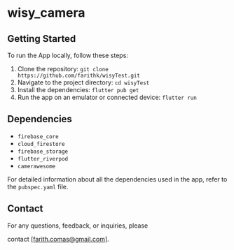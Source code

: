 # wisy_camera

## Getting Started

To run the App locally, follow these steps:

1. Clone the repository: `git clone https://github.com/farithk/wisyTest.git`
2. Navigate to the project directory: `cd wisyTest`
3. Install the dependencies: `flutter pub get`
4. Run the app on an emulator or connected device: `flutter run`

## Dependencies

- `firebase_core`
- `cloud_firestore`
- `firebase_storage`
- `flutter_riverpod`
- `camerawesome`

For detailed information about all the dependencies used in the app, refer to the `pubspec.yaml` file.


## Contact

For any questions, feedback, or inquiries, please

 contact [farith.comas@gmail.com].
